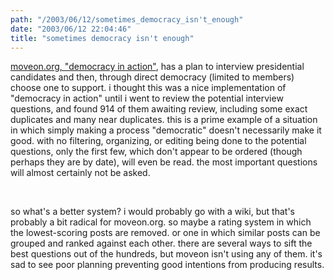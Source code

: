 ```yaml
---
path: "/2003/06/12/sometimes_democracy_isn't_enough" 
date: "2003/06/12 22:04:46" 
title: "sometimes democracy isn't enough" 
---
```

<p><a href="http://www.actionforum.com/forum/index.html?forum_id=258">moveon.org, "democracy in action"</a>, has a plan to interview presidential candidates and then, through direct democracy (limited to members) choose one to support. i thought this was a nice implementation of "democracy in action" until i went to review the potential interview questions, and found 914 of them awaiting review, including some exact duplicates and many near duplicates. this is a prime example of a situation in which simply making a process "democratic" doesn't necessarily make it good. with no filtering, organizing, or editing being done to the potential questions, only the first few, which don't appear to be ordered (though perhaps they are by date), will even be read. the most important questions will almost certainly not be asked.</p><br><p>so what's a better system? i would probably go with a wiki, but that's probably a bit radical for moveon.org. so maybe a rating system in which the lowest-scoring posts are removed. or one in which similar posts can be grouped and ranked against each other. there are several ways to sift the best questions out of the hundreds, but moveon isn't using any of them. it's sad to see poor planning preventing good intentions from producing results.</p>